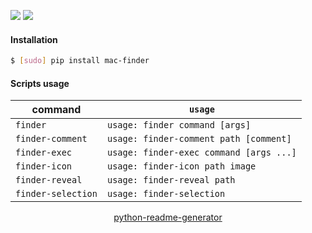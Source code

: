 <!--
https://pypi.org/project/readme-generator/
https://pypi.org/project/python-readme-generator/
-->

[![](https://img.shields.io/badge/OS-macOS-blue.svg?longCache=True)]()
[![](https://img.shields.io/badge/language-AppleScript-blue.svg?longCache=True)]()

#### Installation
```bash
$ [sudo] pip install mac-finder
```

#### Scripts usage
command|`usage`
-|-
`finder` |`usage: finder command [args]`
`finder-comment` |`usage: finder-comment path [comment]`
`finder-exec` |`usage: finder-exec command [args ...]`
`finder-icon` |`usage: finder-icon path image`
`finder-reveal` |`usage: finder-reveal path`
`finder-selection` |`usage: finder-selection`

<p align="center">
    <a href="https://pypi.org/project/python-readme-generator/">python-readme-generator</a>
</p>
